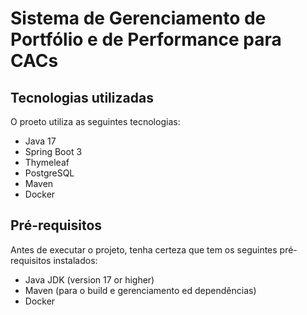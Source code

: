 # Sistema de Gerenciamento de Portfólio e de Performance para CACs

## Tecnologias utilizadas

O proeto utiliza as seguintes tecnologias:

- Java 17
- Spring Boot 3
- Thymeleaf
- PostgreSQL
- Maven
- Docker

## Pré-requisitos

Antes de executar o projeto, tenha certeza que tem os seguintes pré-requisitos instalados:

- Java JDK (version 17 or higher)
- Maven (para o build e gerenciamento ed dependências)
- Docker